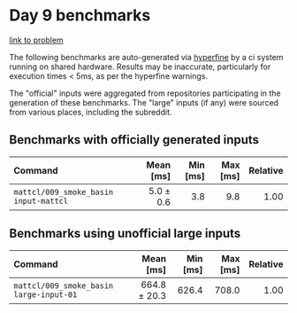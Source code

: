 # Day 9 benchmarks

[link to problem](http://adventofcode.com/2021/day/9)

The following benchmarks are auto-generated via [hyperfine](https://github.com/sharkdp/hyperfine) by a ci system running on shared hardware. Results may be inaccurate, particularly for execution times < 5ms, as per the hyperfine warnings.

The "official" inputs were aggregated from repositories participating in the generation of these benchmarks. The "large" inputs (if any) were sourced from various places, including the subreddit.

## Benchmarks with officially generated inputs
| Command | Mean [ms] | Min [ms] | Max [ms] | Relative |
|:---|---:|---:|---:|---:|
| `mattcl/009_smoke_basin input-mattcl` | 5.0 ± 0.6 | 3.8 | 9.8 | 1.00 |
## Benchmarks using unofficial large inputs
| Command | Mean [ms] | Min [ms] | Max [ms] | Relative |
|:---|---:|---:|---:|---:|
| `mattcl/009_smoke_basin large-input-01` | 664.8 ± 20.3 | 626.4 | 708.0 | 1.00 |
